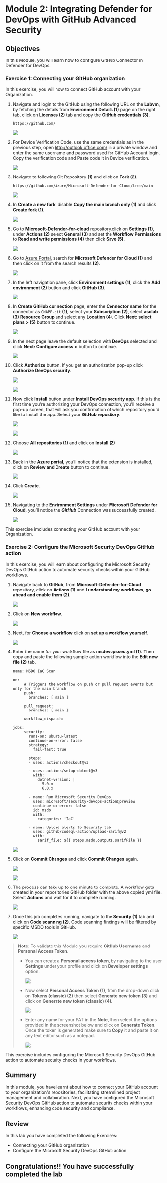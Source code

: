 # Module 2:  Integrating Defender for DevOps with GitHub Advanced Security

## Objectives
In this Module, you will learn how to configure GitHub Connector in Defender for DevOps.

### Exercise 1: Connecting your GitHub organization

In this exercise, you will how to connect GitHub account with your Organization. 

1. Navigate and login to the GitHub using the following URL on the **Labvm**, by fetching the details from **Environment Details (1)** page on the right tab, click on **Licenses (2)** tab and copy the **GitHub credentials (3)**.

      ```
      https://github.com/
      ```

      ![](images/gitcred.png)

1. For Device Verification Code, use the same credentials as in the previous step, open http://outlook.office.com/ in a private window and enter the same username and password used for GitHub Account login. Copy the verification code and Paste code it in Device verification.

   ![](images/email-verify.png)

3. Navigate to following Git Repository **(1)** and click on **Fork (2)**.
   
      ```
      https://github.com/Azure/Microsoft-Defender-for-Cloud/tree/main
      ```
     
    ![](images/m4-img22.png)

4. In **Create a new fork**, disable **Copy the main branch only (1)** and click **Create fork (1)**. 

      ![](images/m4-img23.png)   

1. Go to **Microsoft-Defender-for-cloud** repository,click on **Settings (1)**, under **Actions (2)** select **General (3)** and set the **Workflow Permissions** to **Read and write permissions (4)** then click **Save (5)**.

      ![](images/m4-img18.png)

2.	Go to [Azure Portal](http://portal.azure.com/), search for **Microsoft Defender for Cloud (1)** and then click on it from the search results **(2)**. 

      ![](images/m1-img1.png)

3.	In the left navigation pane, click **Environment settings (1)**, click the **Add environment (2)** button and click **GitHub (3)**. 

      ![](images/m4a-img1.png)

4. In **Create GitHub connection** page, enter the **Connector name** for the connector as `CNAPP-git` **(1)**, select your **Subscription (2)**, select **asclab (3)** **Resource Group** and select any **Location (4)**.	Click **Next: select plans > (5)** button to continue.

      ![](images/m4a-img2.png)

5. In the next page leave the default selection with **DevOps** selected and click **Next: Configure access >** button to continue. 

      ![](images/m4a-img3.png)


6. Click **Authorize** button. If you get an authorization pop-up click **Authorize DevOps security**.

      ![](images/m4a-img4.png)

      ![](images/m4-img5.png)

7. Now click **Install** button under **Install DevOps security app**. If this is the first time you’re authorizing your DevOps connection, you’ll receive a pop-up screen, that will ask you confirmation of which repository you'd like to install the app. Select your **GitHub repository**. 

      ![](images/m4a-img6.png)
  
      ![](images/m4-img7.png)

8. Choose **All repositories (1)** and click on **Install (2)**

      ![](images/m4-img8.png)

9. Back in the **Azure portal**, you’ll notice that the extension is installed, click on **Review and Create** button to continue.  

      ![](images/m4a-img9.png)

10. Click **Create**.

      ![](images/m4-img10.png)

11. Navigating to the **Environment Settings** under **Microsoft Defender for Cloud**, you’ll notice the ***GitHub*** Connection was successfully created. 

      ![](images/m4-img11.png)

This exercise imcludes connecting your GitHub account with your Organization.

### Exercise 2: Configure the Microsoft Security DevOps GitHub action

In this exercise, you will learn about configuring the Microsoft Security DevOps GitHub action to automate security checks within your GitHub workflows.

1. Navigate back to **GitHub**, from **Microsoft-Defender-for-Cloud** repository, click on **Actions (1)** and **I understand my workflows, go ahead and enable them (2)**.

      ![](images/m4-img24.png)

2.	Click on **New workflow**.

      ![](images/m4-img25.png)

3.	Next, for **Choose a workflow** click on **set up a workflow yourself**.  

      ![](images/m4-img26.png)

4. Enter the name for your workflow file as **msdevopssec.yml (1)**. Then copy and paste the following sample action workflow into the **Edit new file (2)** tab. 

      ```
      name: MSDO IaC Scan
         
      on:
           # Triggers the workflow on push or pull request events but only for the main branch
           push:
             branches: [ main ]
         
           pull_request:
             branches: [ main ]
         
           workflow_dispatch:
         
      jobs:
           security:
             runs-on: ubuntu-latest
             continue-on-error: false
             strategy:
               fail-fast: true
         
             steps:
             - uses: actions/checkout@v3
         
             - uses: actions/setup-dotnet@v3
               with:
                 dotnet-version: |
                   5.0.x
                   6.0.x
         
             - name: Run Microsoft Security DevOps
               uses: microsoft/security-devops-action@preview
               continue-on-error: false
               id: msdo
               with:
                 categories: 'IaC'
         
             - name: Upload alerts to Security tab
               uses: github/codeql-action/upload-sarif@v2
               with:
                 sarif_file: ${{ steps.msdo.outputs.sarifFile }}
      ```
 
      ![](images/m4-img27.png)

5.	Click on **Commit Changes** and click **Commit Changes** again. 

      ![](images/m4-img14.png)

      ![](images/m4-img15.png)

6. The process can take up to one minute to complete. A workflow gets created in your repositories GitHub folder with the above copied yml file. Select **Actions** and wait for it to complete running. 

      ![](images/m4-img17.png)

7.	Once this job completes running, navigate to the **Security (1)** tab and click on **Code scanning (2)**. Code scanning findings will be filtered by specific MSDO tools in GitHub.

      ![](images/m4-img28.png)

      <validation step="842515c8-c248-417b-b028-ef5d3abd0df4" />

> **Note**: To validate this Module you require **GitHub Username** and **Personal Access Token**.
>  
>   - You can create a **Personal access token**, by navigating to the user **Settings** under your profile and click on **Developer settings** option.
>     
>     ![](images/git-usersetting.png)
>     
>   - Now select **Personal Access Token (1)**, from the drop-down click on **Tokens (classic) (2)** then select **Generate new token (3)** and click on **Generate new token (classic) (4)**. 
>   
>       ![](images/pat1.png)
>
>   - Enter any name for your PAT in the **Note**, then select the options provided in the screenshot below and click on **Generate Token**. Once the token is generated make sure to **Copy** it and paste it on any text editor such as a notepad. 
>  
>       ![](images/pat2.png)

This exercise includes configuring the Microsoft Security DevOps GitHub action to automate security checks in your workflows.

## Summary

In this module, you have learnt about how to connect your GitHub account to your organization's repositories, facilitating streamlined project management and collaboration. Next, you have configured the Microsoft Security DevOps GitHub action to automate security checks within your workflows, enhancing code security and compliance.

## Review
In this lab you have completed the following Exercises:
- Connecting your GitHub organization
- Configure the Microsoft Security DevOps GitHub action

## Congratulations!! You have successfully completed the lab
